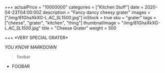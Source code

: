 +++
actualPrice = "10000000"
categories = ["Kitchen Stuff"]
date = 2020-04-23T04:00:00Z
description = "Fancy dancy cheesy grater"
images = ["/img/81GhaXkXG-L._AC_SL1500_.jpg"]
inStock = true
sku = "grater"
tags = ["cheese", "grater", "kitchen", "thing"]
thumbnailImage = "/img/81GhaXkXG-L._AC_SL1500_.jpg"
title = "Cheese Grater"
weight = 500

+++
\*VERY SPECIAL GRATER*

_YOU KNOW MARKDOWN_

> foobar

* FOOBAR